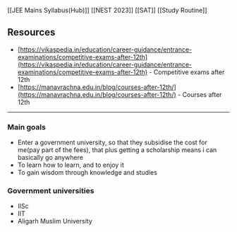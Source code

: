 
[[JEE Mains Syllabus(Hub)]]
[[NEST 2023]]
[[SAT]]
[[Study Routine]]

## Resources

- [https://vikaspedia.in/education/career-guidance/entrance-examinations/competitive-exams-after-12th](https://vikaspedia.in/education/career-guidance/entrance-examinations/competitive-exams-after-12th) - Competitive exams after 12th
- [https://manavrachna.edu.in/blog/courses-after-12th/](https://manavrachna.edu.in/blog/courses-after-12th/) - Courses after 12th

---

### Main goals

 - Enter a government university, so that they subsidise the cost for me(pay part of the fees), that plus getting a scholarship means i can basically go anywhere
 - To learn how to learn, and to enjoy it
 - To gain wisdom through knowledge and studies

### Government universities

- IISc
- IIT
- Aligarh Muslim University

